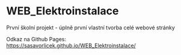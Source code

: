 # WEB_Elektroinstalace
První školní projekt - úplně první vlastní tvorba celé webové stránky

Odkaz na Github Pages: https://sasavorlicek.github.io/WEB_Elektroinstalace/
